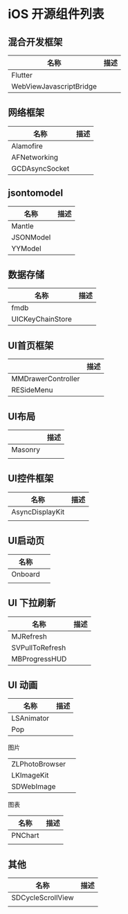 # iOS 开源组件列表

## 混合开发框架

| 名称                    | 描述 |
| ----------------------- | ---- |
| Flutter                 |      |
| WebViewJavascriptBridge |      |



## 网络框架

| 名称           | 描述 |
| -------------- | ---- |
| Alamofire      |      |
| AFNetworking   |      |
| GCDAsyncSocket |      |



## jsontomodel

| 名称      | 描述 |
| --------- | ---- |
| Mantle    |      |
| JSONModel |      |
| YYModel   |      |



## 数据存储

| 名称             | 描述 |
| ---------------- | ---- |
| fmdb             |      |
| UICKeyChainStore |      |



## UI首页框架

|                    | 描述 |
| ------------------ | ---- |
| MMDrawerController |      |
| RESideMenu         |      |



## UI布局

|         | 描述 |
| ------- | ---- |
| Masonry |      |
|         |      |



## UI控件框架

| 名称            | 描述 |
| --------------- | ---- |
| AsyncDisplayKit |      |
|                 |      |

## UI启动页

| 名称    |      |
| ------- | ---- |
| Onboard |      |
|         |      |



## UI 下拉刷新

| 名称            | 描述 |
| --------------- | ---- |
| MJRefresh       |      |
| SVPullToRefresh |      |
| MBProgressHUD   |      |



## UI 动画

| 名称       | 描述 |
| ---------- | ---- |
| LSAnimator |      |
| Pop        |      |



图片

|                |      |
| -------------- | ---- |
| ZLPhotoBrowser |      |
| LKImageKit     |      |
| SDWebImage     |      |



图表

| 名称    | 描述 |
| ------- | ---- |
| PNChart |      |
|         |      |

## 其他

| 名称              | 描述 |
| ----------------- | ---- |
| SDCycleScrollView |      |
|                   |      |

